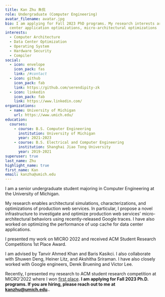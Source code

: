 ```yaml
---
title: Kan Zhu 朱侃
role: Undergraduate (Computer Engineering)
avatar_filename: avatar.jpg
bio: I am applying for Fall 2023 PhD programs. My research interests are data
  center application optimizations, micro-architectural optimizations
interests:
  - Computer Architecture
  - Data Center Optimization
  - Operating System
  - Hardware Security
  - Compiler
social:
  - icon: envelope
    icon_pack: fas
    link: /#contact
  - icon: github
    icon_pack: fab
    link: https://github.com/serendipity-zk
  - icon: linkedin
    icon_pack: fab
    link: https://www.linkedin.com/
organizations:
  - name: University of Michigan
    url: https://www.umich.edu/
education:
  courses:
    - course: B.S. Computer Engineering
      institution: University of Michigan
      year: 2021-2023
    - course: B.S. Electrical and Computer Engineering
      institution: Shanghai Jiao Tong University
      year: 2019-2021
superuser: true
last_name: Zhu
highlight_name: true
first_name: Kan
email: kanzhu@umich.edu
---
```

I am a senior undergraduate student majoring in Computer Engineering at the University of Michigan.
<!-- My research interests are data center application optimizations and microarchitecture optimizations. I am also interested in Accelerators, Compliers and Operating Systems. -->


My research enables architectural simulations, characterizations, and optimizations of production web services. In particular, I propose a novel infrastructure to investigate and optimize production web services' micro-architectural behaviors using recently-released Google traces. I have also worked on optimizing the performance of uop cache for data center applications.

I presented my work on MICRO 2022 and received ACM Student Research Competitions 1st Place Award.

I am advised by Tanvir Ahmed Khan and Baris Kasikci. I also collaborate with Shuwen Deng, Heiner Litz, and Akshitha Sriraman. I have also closely worked with Google engineers, Derek Bruening and Victor Lee.

Recently, I presented my research to ACM student research competition at MICRO'2022 where I won [first place](https://twitter.com/takhandipu/status/1577813886312620032).
**I am applying for Fall 2023 Ph.D. programs. If you are hiring, please reach out to me at kanzhu@umich.edu.**.
